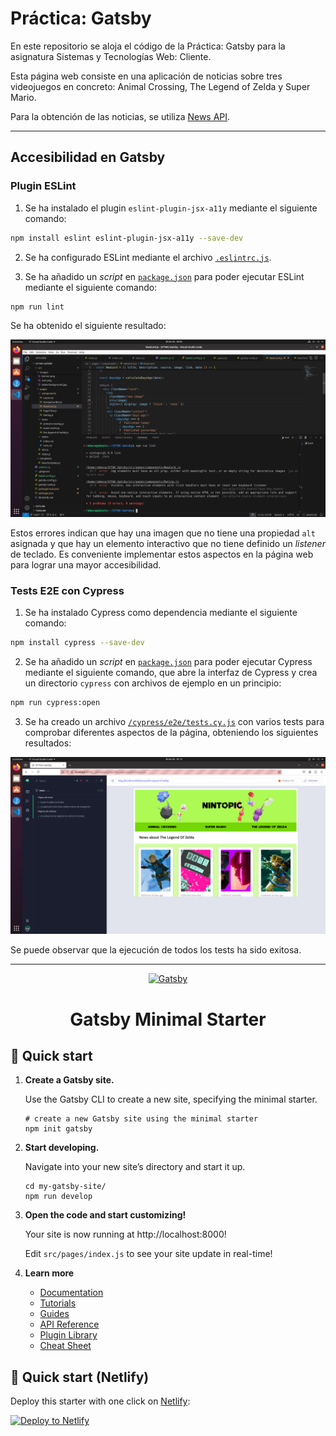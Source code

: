 # Práctica: Gatsby

En este repositorio se aloja el código de la Práctica: Gatsby para la asignatura Sistemas y Tecnologías Web: Cliente.

Esta página web consiste en una aplicación de noticias sobre tres videojuegos en concreto: Animal Crossing, The Legend of Zelda y Super Mario.

Para la obtención de las noticias, se utiliza [News API](https://newsapi.org).

---

## Accesibilidad en Gatsby
### Plugin ESLint
1. Se ha instalado el plugin `eslint-plugin-jsx-a11y` mediante el siguiente comando:

  ```bash
  npm install eslint eslint-plugin-jsx-a11y --save-dev
  ```

2. Se ha configurado ESLint mediante el archivo [`.eslintrc.js`](./.eslintrc.js).

3. Se ha añadido un _script_ en [`package.json`](./package.json) para poder ejecutar ESLint mediante el siguiente comando:

  ```bash
  npm run lint
  ```

  Se ha obtenido el siguiente resultado:

  ![Resultado test ESLint](./images/Resultado%20test%20ESLint.png)

  Estos errores indican que hay una imagen que no tiene una propiedad `alt` asignada y que hay un elemento interactivo que no tiene definido un _listener_ de teclado. Es conveniente implementar estos aspectos en la página web para lograr una mayor accesibilidad.

### Tests E2E con Cypress
1. Se ha instalado Cypress como dependencia mediante el siguiente comando:

  ```bash
  npm install cypress --save-dev
  ```

2. Se ha añadido un _script_ en [`package.json`](./package.json) para poder ejecutar Cypress mediante el siguiente comando, que abre la interfaz de Cypress y crea un directorio `cypress` con archivos de ejemplo en un principio:

  ```bash
  npm run cypress:open
  ```

3. Se ha creado un archivo [`/cypress/e2e/tests.cy.js`](/cypress/e2e/tests.cy.js) con varios tests para comprobar diferentes aspectos de la página, obteniendo los siguientes resultados:

  ![Resultados tests Cypress](/images/Resultado%20tests%20Cypress.png)

  Se puede observar que la ejecución de todos los tests ha sido exitosa.

---

<p align="center">
  <a href="https://www.gatsbyjs.com/?utm_source=starter&utm_medium=readme&utm_campaign=minimal-starter">
    <img alt="Gatsby" src="https://www.gatsbyjs.com/Gatsby-Monogram.svg" width="60" />
  </a>
</p>
<h1 align="center">
  Gatsby Minimal Starter
</h1>

## 🚀 Quick start

1.  **Create a Gatsby site.**

    Use the Gatsby CLI to create a new site, specifying the minimal starter.

    ```shell
    # create a new Gatsby site using the minimal starter
    npm init gatsby
    ```

2.  **Start developing.**

    Navigate into your new site’s directory and start it up.

    ```shell
    cd my-gatsby-site/
    npm run develop
    ```

3.  **Open the code and start customizing!**

    Your site is now running at http://localhost:8000!

    Edit `src/pages/index.js` to see your site update in real-time!

4.  **Learn more**

    - [Documentation](https://www.gatsbyjs.com/docs/?utm_source=starter&utm_medium=readme&utm_campaign=minimal-starter)
    - [Tutorials](https://www.gatsbyjs.com/docs/tutorial/?utm_source=starter&utm_medium=readme&utm_campaign=minimal-starter)
    - [Guides](https://www.gatsbyjs.com/docs/how-to/?utm_source=starter&utm_medium=readme&utm_campaign=minimal-starter)
    - [API Reference](https://www.gatsbyjs.com/docs/api-reference/?utm_source=starter&utm_medium=readme&utm_campaign=minimal-starter)
    - [Plugin Library](https://www.gatsbyjs.com/plugins?utm_source=starter&utm_medium=readme&utm_campaign=minimal-starter)
    - [Cheat Sheet](https://www.gatsbyjs.com/docs/cheat-sheet/?utm_source=starter&utm_medium=readme&utm_campaign=minimal-starter)

## 🚀 Quick start (Netlify)

Deploy this starter with one click on [Netlify](https://app.netlify.com/signup):

[<img src="https://www.netlify.com/img/deploy/button.svg" alt="Deploy to Netlify" />](https://app.netlify.com/start/deploy?repository=https://github.com/gatsbyjs/gatsby-starter-minimal)
